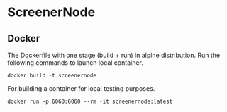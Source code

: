 # ScreenerNode

## Docker

The Dockerfile with one stage (build + run) in alpine distribution.
Run the following commands to launch local container.

```console
docker build -t screenernode .
```

For building a container for local testing purposes.

```console
docker run -p 6060:6060 --rm -it screenernode:latest
```
